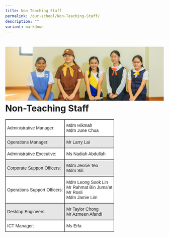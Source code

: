 ```yaml
---
title: Non Teaching Staff
permalink: /our-school/Non-Teaching-Staff/
description: ""
variant: markdown
---
```

![](/images/Banners/banner_ourschool__11_.jpg)
Non-Teaching Staff
==================

<style type="text/css">
.tg  {border-collapse:collapse;border-spacing:0;}
.tg td{border-color:black;border-style:solid;border-width:1px;font-family:Arial, sans-serif;font-size:14px;
  overflow:hidden;padding:10px 5px;word-break:normal;}
.tg th{border-color:black;border-style:solid;border-width:1px;font-family:Arial, sans-serif;font-size:14px;
  font-weight:normal;overflow:hidden;padding:10px 5px;word-break:normal;}
.tg .tg-h5mn{background-color:#E6E6E6;color:#222;text-align:left;vertical-align:middle}
.tg .tg-1ppo{background-color:#FFF;color:#222;text-align:left;vertical-align:middle}
</style>
<table class="tg">
<thead>
  <tr>
    <th class="tg-1ppo">Administrative Manager:</th>
    <th class="tg-1ppo">Mdm Hikmah<br>Mdm June Chua</th>
  </tr>
</thead>
<tbody>
  <tr>
    <td class="tg-h5mn">Operations Manager:</td>
    <td class="tg-h5mn">Mr Larry Lai</td>
  </tr>
  <tr>
    <td class="tg-1ppo">Administrative Executive:</td>
    <td class="tg-1ppo">Ms Nadiah Abdullah</td>
  </tr>
  <tr>
    <td class="tg-h5mn">Corporate Support Officers:</td>
    <td class="tg-h5mn">Mdm Jessie Teo<br>Mdm Siti</td>
  </tr>
  <tr>
    <td class="tg-1ppo">Operations Support Officers:</td>
    <td class="tg-1ppo">Mdm Leong Sook Lin<br>Mr Rahmat Bin Juma’at<br>Mr Rosli<br>Mdm Jamie Lim</td>
  </tr>
  <tr>
    <td class="tg-h5mn">Desktop Engineers:</td>
    <td class="tg-h5mn">Mr Taylor Chong<br>Mr Azmeen Afandi</td>
  </tr>
  <tr>
    <td class="tg-1ppo">ICT Manager:</td>
    <td class="tg-1ppo">Ms Erfa</td>
  </tr>
</tbody>
</table>
